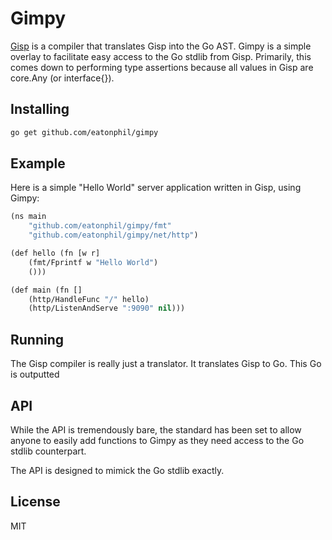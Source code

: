 # Gimpy

[Gisp](https://github.com/jcla1/gisp) is a compiler that translates Gisp into
the Go AST. Gimpy is a simple overlay to facilitate easy access to the Go
stdlib from Gisp. Primarily, this comes down to performing type assertions
because all values in Gisp are core.Any (or interface{}).

## Installing

```bash
go get github.com/eatonphil/gimpy
```

## Example

Here is a simple "Hello World" server application written in Gisp, using Gimpy:

```lisp
(ns main
    "github.com/eatonphil/gimpy/fmt"
    "github.com/eatonphil/gimpy/net/http")

(def hello (fn [w r]
    (fmt/Fprintf w "Hello World")
    ()))

(def main (fn []
    (http/HandleFunc "/" hello)
    (http/ListenAndServe ":9090" nil)))
```

## Running

The Gisp compiler is really just a translator. It translates Gisp to Go. This
Go is outputted

## API

While the API is tremendously bare, the standard has been set to allow anyone
to easily add functions to Gimpy as they need access to the Go stdlib
counterpart.

The API is designed to mimick the Go stdlib exactly.

## License

MIT

